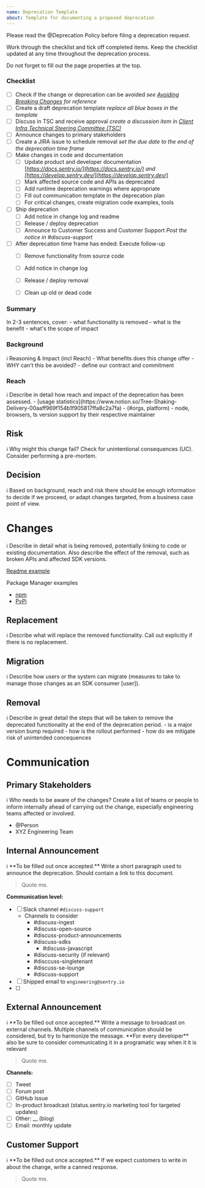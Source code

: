```yaml
---
name: Deprecation Template
about: Template for documenting a proposed deprecation
---
```


<aside>
Please read the @Deprecation Policy before filing a deprecation request.

Work through the checklist and tick off completed items. Keep the checklist updated at any time throughout the deprecation process.

Do not forget to fill out the page properties at the top.
</aside>


### Checklist

- [ ]  Check if the change or deprecation can be avoided
*see [Avoiding Breaking Changes](https://www.notion.so/Avoiding-Breaking-Changes-93ff761ad830427795e3c6e895e9db2d) for reference*
- [ ]  Create a draft deprecation template
*replace all blue boxes in the [](https://www.notion.so/d023600714e04342aef6dd6c8b7aac68) template*
- [ ]  Discuss in TSC and receive approval
*create a discussion item in [Client Infra Technical Steering Committee (TSC)](https://www.notion.so/Client-Infra-Technical-Steering-Committee-TSC-95478d13008a47b7b1cd7ddf2e2151cb)*
- [ ]  Announce changes to primary stakeholders
- [ ]  Create a JIRA issue to schedule removal
*set the due date to the end of the deprecation time frame*
- [ ]  Make changes in code and documentation
    - [ ]  Update product and developer documentation
    [*https://docs.sentry.io/](https://docs.sentry.io/) and [https://develop.sentry.dev/](https://develop.sentry.dev/)*
    - [ ]  Mark affected source code and APIs as deprecated
    - [ ]  Add runtime deprecation warnings where appropriate
    - [ ]  Fill out communication template in the deprecation plan
    - [ ]  For critical changes, create migration code examples, tools
- [ ]  Ship deprecation
    - [ ]  Add notice in change log and readme
    - [ ]  Release / deploy deprecation
    - [ ]  Announce to Customer Success and Customer Support
    *Post the notice in #discuss-support*
- [ ]  After deprecation time frame has ended: Execute follow-up
    - [ ]  Remove functionality from source code
    - [ ]  Add notice in change log
    - [ ]  Release / deploy removal
    - [ ]  Clean up old or dead code


### Summary

<aside>
In 2-3 sentences, cover: 
- what functionality is removed
- what is the benefit
- what's the scope of impact
</aside>


### Background


<aside>
ℹ️ Reasoning & Impact (incl Reach)
- What benefits does this change offer
- WHY can't this be avoided?
- define our contract and commitment
</aside>
  
### Reach

<aside>
ℹ️ Describe in detail how reach and impact of the deprecation has been assessed.
- [usage statistics](https://www.notion.so/Tree-Shaking-Delivery-00aaff969f154b1f905817ffa8c2a7fa)
- (#orgs, platform)
- node, browsers, ts version support by their respective maintainer

</aside>


## Risk

<aside>
ℹ️ Why might this change fail? Check for unintentional consequences (UC). Consider performing a pre-mortem.

</aside>

## Decision

<aside>
ℹ️ Based on background, reach and risk there should be enough information to decide if we proceed, or adapt changes targeted, from a business case point of view.

</aside>

# Changes

<aside>
ℹ️ Describe in detail what is being removed, potentially linking to code or existing documentation. Also describe the effect of the removal, such as broken APIs and affected SDK versions.

[Readme example](https://www.npmjs.com/package/raven)

Package Manager examples
* [npm](https://docs.npmjs.com/deprecating-and-undeprecating-packages-or-package-versions) 
* [PyPi](https://www.dampfkraft.com/code/how-to-deprecate-a-pypi-package.html)

</aside>

## Replacement

<aside>
ℹ️ Describe what will replace the removed functionality. Call out explicitly if there is no replacement.

</aside>

## Migration

<aside>
ℹ️ Describe how users or the system can migrate (measures to take to manage those changes as an SDK consumer [user]).

</aside>

## Removal

<aside>
ℹ️ Describe in great detail the steps that will be taken to remove the deprecated functionality at the end of the deprecation period.
- is a major version bump required
- how is the rollout performed
- how do we mitigate risk of unintended concequences

</aside>

# Communication

## Primary Stakeholders

<aside>
ℹ️ Who needs to be aware of the changes? Create a list of teams or people to inform internally ahead of carrying out the change, especially engineering teams affected or involved.

</aside>

- @Person
- XYZ Engineering Team

## Internal Announcement

<aside>
ℹ️ **To be filled out once accepted.** Write a short paragraph used to announce the deprecation. Should contain a link to this document.

</aside>

> Quote me.
> 

**Communication level:**

- [ ]  Slack channel `#discuss-support`
    - Channels to consider
        - #discuss-ingest
        - #discuss-open-source
        - #discuss-product-announcements
        - #discuss-sdks
            - #discuss-javascript
        - #discuss-security (if relevant)
        - #disccuss-singletenant
        - #discuss-se-lounge
        - #discuss-support
- [ ]  Shipped email to `engineering@sentry.io`
- [ ]  

## External Announcement

<aside>
ℹ️ **To be filled out once accepted.** Write a message to broadcast on external channels. Multiple channels of communication should be considered, but try to harmonize the message. **For every developer** also be sure to consider communicating it in a programatic way when it it is relevant

</aside>

> Quote me.
> 

**Channels:**

- [ ]  Tweet
- [ ]  Forum post
- [ ]  GitHub Issue
- [ ]  In-product broadcast (status.sentry.io marketing tool for targeted updates)
- [ ]  Other: __ (blog)
- [ ]  Email: monthly update

## Customer Support

<aside>
ℹ️ **To be filled out once accepted.** If we expect customers to write in about the change, write a canned response.

</aside>

> Quote me.
>
